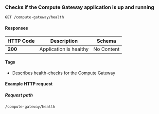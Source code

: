 
<a name="application-health-check"></a>
### Checks if the Compute Gateway application is up and running
```
GET /compute-gateway/health
```


#### Responses

|HTTP Code|Description|Schema|
|---|---|---|
|**200**|Application is healthy|No Content|


#### Tags

* Describes health-checks for the Compute Gateway


#### Example HTTP request

##### Request path
```
/compute-gateway/health
```



